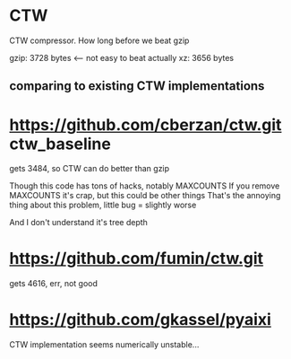 # CTW

CTW compressor. How long before we beat gzip

gzip: 3728 bytes <-- not easy to beat actually
xz:   3656 bytes


## comparing to existing CTW implementations

# https://github.com/cberzan/ctw.git ctw_baseline
gets 3484, so CTW can do better than gzip

Though this code has tons of hacks, notably MAXCOUNTS
If you remove MAXCOUNTS it's crap, but this could be other things
That's the annoying thing about this problem, little bug = slightly worse

And I don't understand it's tree depth

# https://github.com/fumin/ctw.git
gets 4616, err, not good

# https://github.com/gkassel/pyaixi
CTW implementation seems numerically unstable...

